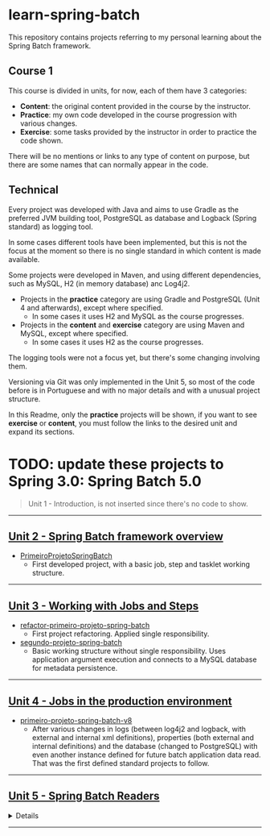 # learn-spring-batch

This repository contains projects referring to my personal learning about the Spring Batch framework.

## Course 1

This course is divided in units, for now, each of them have 3 categories:
- **Content**: the original content provided in the course by the instructor.
- **Practice**: my own code developed in the course progression with various changes.
- **Exercise**: some tasks provided by the instructor in order to practice the code shown.

There will be no mentions or links to any type of content on purpose, but there are some names that can normally appear in the code.

## Technical

Every project was developed with Java and aims to use Gradle as the preferred JVM building tool, PostgreSQL as database and Logback (Spring standard) as logging tool.

In some cases different tools have been implemented, but this is not the focus at the moment so there is no single standard in which content is made available.

Some projects were developed in Maven, and using different dependencies, such as MySQL, H2 (in memory database) anc Log4j2.

- Projects in the **practice** category are using Gradle and PostgreSQL (Unit 4 and afterwards), except where specified.
    - In some cases it uses H2 and MySQL as the course progresses.
- Projects in the **content** and **exercise** category are using Maven and MySQL, except where specified.
    - In some cases it uses H2 as the course progresses.

The logging tools were not a focus yet, but there's some changing involving them.

Versioning via Git was only implemented in the Unit 5, so most of the code before is in Portuguese and with no major details and with a unusual project structure.

In this Readme, only the **practice** projects will be shown, if you want to see **exercise** or **content**, you must follow the links to the desired unit and expand its sections.

# TODO: update these projects to Spring 3.0: Spring Batch 5.0

> Unit 1 - Introduction, is not inserted since there's no code to show.

---

## [Unit 2 - Spring Batch framework overview](course_01/unit_02)

- [PrimeiroProjetoSpringBatch](course_01/unit_02/practice/primeiro-projeto-spring-batch)
    - First developed project, with a basic job, step and tasklet working structure.

---

## [Unit 3 - Working with Jobs and Steps](course_01/unit_03)

- [refactor-primeiro-projeto-spring-batch](course_01/unit_03/practice/refactor-primeiro-projeto-spring-batch)
    - First project refactoring. Applied single responsibility.
- [segundo-projeto-spring-batch](course_01/unit_03/practice/segundo-projeto-spring-batch)
    - Basic working structure without single responsibility. Uses application argument execution and connects to a MySQL database for metadata persistence.

---

## [Unit 4 - Jobs in the production environment](course_01/unit_04)

- [primeiro-projeto-spring-batch-v8](course_01/unit_04/practice/primeiro-projeto-spring-batch-v8)
    - After various changes in logs (between log4j2 and logback, with external and internal xml definitions), properties (both external and internal definitions) and the database (changed to PostgreSQL) with even another instance defined for future batch application data read. That was  the first defined standard projects to follow.
---

## [Unit 5 - Spring Batch Readers](course_01/unit_05)

<details><summary>Details</summary>

working...

</details>

---




<!-- 

<details><summary>Details</summary>

</details>
- [x](x)
    - x
    - x
- [x](x)
    - x
    - x
- [x](x)
    - x
    - x
- [x](x)
    - x
    - x
- [x](x)
    - x
    - x
- [x](x)
    - x
    - x
-->

